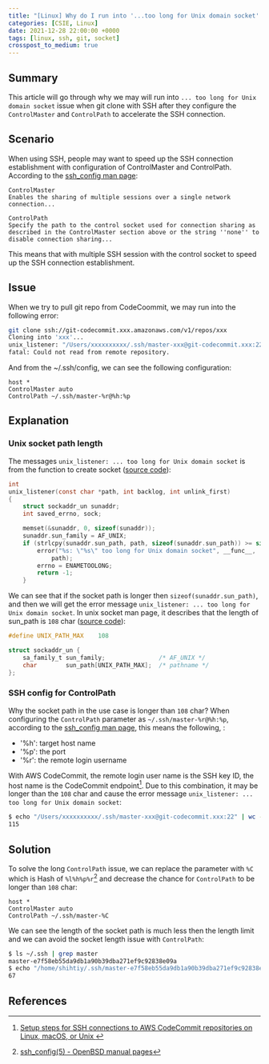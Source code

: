 ```yaml
---
title: "[Linux] Why do I run into '...too long for Unix domain socket' when git clone with SSH?"
categories: [CSIE, Linux]
date: 2021-12-28 22:00:00 +0000
tags: [linux, ssh, git, socket]
crosspost_to_medium: true
---
```


## Summary

This article will go through why we may will run into `... too long for Unix domain socket` issue when git clone with SSH after they configure the `ControlMaster` and `ControlPath` to accelerate the SSH connection.

## Scenario

When using SSH, people may want to speed up the SSH connection establishment with configuration of ControlMaster and ControlPath. According to the [ssh_config man page](https://linux.die.net/man/5/ssh_config):

```
ControlMaster
Enables the sharing of multiple sessions over a single network connection...

ControlPath
Specify the path to the control socket used for connection sharing as described in the ControlMaster section above or the string ''none'' to disable connection sharing...
```

This means that with multiple SSH session with the control socket to speed up the SSH connection establishment.

## Issue

When we try to pull git repo from CodeCoommit, we may run into the following error:

```bash
git clone ssh://git-codecommit.xxx.amazonaws.com/v1/repos/xxx
Cloning into 'xxx'...
unix_listener: "/Users/xxxxxxxxxx/.ssh/master-xxx@git-codecommit.xxx:22" too long for Unix domain socket
fatal: Could not read from remote repository.
```

And from the ~/.ssh/config, we can see the following configuration:

```config
host *
ControlMaster auto
ControlPath ~/.ssh/master-%r@%h:%p
```

## Explanation

### Unix socket path length

The messages `unix_listener: ... too long for Unix domain socket` is from the function to create socket ([source code](https://github.com/openssh/openssh-portable/blob/9ada37d36003a77902e90a3214981e417457cf13/misc.c#L1070)):

```c
int
unix_listener(const char *path, int backlog, int unlink_first)
{
	struct sockaddr_un sunaddr;
	int saved_errno, sock;

	memset(&sunaddr, 0, sizeof(sunaddr));
	sunaddr.sun_family = AF_UNIX;
	if (strlcpy(sunaddr.sun_path, path, sizeof(sunaddr.sun_path)) >= sizeof(sunaddr.sun_path)) {
		error("%s: \"%s\" too long for Unix domain socket", __func__,
		    path);
		errno = ENAMETOOLONG;
		return -1;
	}
```

We can see that if the socket path is longer then `sizeof(sunaddr.sun_path)`, and then we will get the error message `unix_listener: ... too long for Unix domain socket`. In unix socket man page, it describes that the length of sun_path is `108` char ([source code](https://linux.die.net/man/7/unix)):

```c
#define UNIX_PATH_MAX    108

struct sockaddr_un {
    sa_family_t sun_family;               /* AF_UNIX */
    char        sun_path[UNIX_PATH_MAX];  /* pathname */
};
```

### SSH config for ControlPath

Why the socket path in the use case is longer than `108` char? When configuring the `ControlPath` parameter as `~/.ssh/master-%r@%h:%p`, according to the [ssh_config man page](https://man.openbsd.org/ssh_config.5), this means the following, :

- '%h': target host name
- '%p': the port
- '%r': the remote login username

With AWS CodeCommit, the remote login user name is the SSH key ID, the host name is the CodeCommit endpoint[^2]. Due to this combination, it may be longer than the `108` char and cause the error message `unix_listener: ... too long for Unix domain socket`:

```bash
$ echo "/Users/xxxxxxxxxx/.ssh/master-xxx@git-codecommit.xxx:22" | wc -m
115
```

## Solution

To solve the long `ControlPath` issue, we can replace the parameter with `%C` which is Hash of `%l%h%p%r`[^1] and decrease the chance for `ControlPath` to be longer than `108` char:

```config
host *
ControlMaster auto
ControlPath ~/.ssh/master-%C
```

We can see the length of the socket path is much less then the length limit and we can avoid the socket length issue with `ControlPath`:

```bash
$ ls ~/.ssh | grep master
master-e7f58eb55da9db1a90b39dba271ef9c92838e09a
$ echo "/home/shihtiy/.ssh/master-e7f58eb55da9db1a90b39dba271ef9c92838e09a" | wc -m
67
```

## References

[^2]: [Setup steps for SSH connections to AWS CodeCommit repositories on Linux, macOS, or Unix ](https://docs.aws.amazon.com/codecommit/latest/userguide/setting-up-ssh-unixes.html)
[^1]: [ssh_config(5) - OpenBSD manual pages](https://man.openbsd.org/ssh_config.5)
